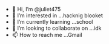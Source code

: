 - 👋 Hi, I’m @juliet475
- 👀 I’m interested in ...hacknig blooket
- 🌱 I’m currently learning ...school
- 💞️ I’m looking to collaborate on ...idk
- 📫 How to reach me ...Gmail

<!---
juliet475/juliet475 is a ✨ special ✨ repository because its `README.md` (this file) appears on your GitHub profile.
You can click the Preview link to take a look at your changes.
--->

